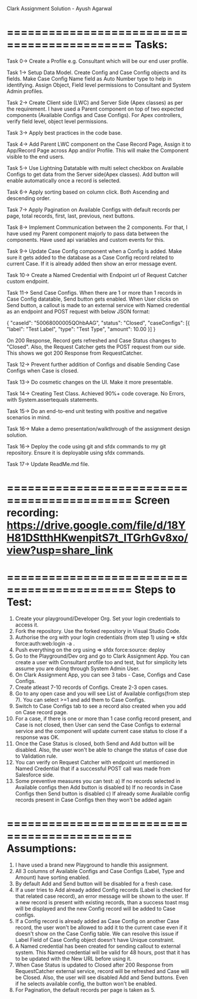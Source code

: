Clark Assignment Solution - Ayush Agarwal

============================================
Tasks:
============================================

Task 0-> Create a Profile e.g. Consultant which will be our end user profile.

Task 1-> Setup Data Model. Create Config and Case Config objects and its fields. Make Case Config Name field as Auto Number type to help in identifying. Assign Object, Field level permissions to Consultant and System Admin profiles. 

Task 2-> Create Client side (LWC) and Server Side (Apex classes) as per the requirement. I have used a Parent component on top of two expected components (Available Configs and Case Configs). For Apex controllers, verify field level, object level permissions.

Task 3-> Apply best practices in the code base.

Task 4-> Add Parent LWC component on the Case Record Page, Assign it to App/Record Page across App and/or Profile. This will make the Component visible to the end users.

Task 5-> Use Lightning Datatable with multi select checkbox on Available Configs to get data from the Server side(Apex classes). Add button will enable automatically once a record is selected.

Task 6-> Apply sorting based on column click. Both Ascending and descending order.

Task 7-> Apply Pagination on Available Configs with default records per page, total records, first, last, previous, next buttons.

Task 8-> Implement Communication between the 2 components. For that, I have used my Parent component majorly to pass data between the components. Have used api variables and custom events for this.

Task 9-> Update Case Config component when a Config is added. Make sure it gets added to the database as a Case Config record related to current Case. If it is already added then show an error message event.

Task 10-> Create a Named Credential with Endpoint url of Request Catcher custom endpoint.

Task 11-> Send Case Configs. When there are 1 or more than 1 records in Case Config datatable, Send button gets enabled. When User clicks on Send button, a callout is made to an external service with Named credential as an endpoint and POST request with below JSON format:

{
"caseId": "50068000005QOhbAAG",
"status": "Closed",
"caseConfigs": [{
"label": "Test Label",
"type": "Test Type",
"amount": 10.00 }]
}

On 200 Response, Record gets refreshed and Case Status changes to "Closed". Also, the Request Catcher gets the POST request from our side. This shows we got 200 Response from RequestCatcher.

Task 12-> Prevent further addition of Configs and disable Sending Case Configs when Case is closed.  

Task 13-> Do cosmetic changes on the UI. Make it more presentable.

Task 14-> Creating Test Class. Achieved 90%+ code coverage. No Errors, with System.assertequals statements. 

Task 15-> Do an end-to-end unit testing with positive and negative scenarios in mind.

Task 16-> Make a demo presentation/walkthrough of the assignment design solution.

Task 16-> Deploy the code using git and sfdx commands to my git repository. Ensure it is deployable using sfdx commands.

Task 17-> Update ReadMe.md file.

============================================
Screen recording: https://drive.google.com/file/d/18YH81DStthHKwenpitS7t_ITGrhGv8xo/view?usp=share_link
============================================

============================================
Steps to Test:
============================================

1. Create your playground/Developer Org. Set your login credentials to access it.
2. Fork the repository. Use the forked repository in Visual Studio Code.
3. Authorise the org with your login credentials (from step 1) using => sfdx force:auth:web:login -a <alias>.
4. Push everything on the org using => sfdx force:source: deploy
5. Go to the Playground/Dev org and go to Clark Assignment App. You can create a user with Consultant profile too and test, but for simplicity lets assume you are doing through System Admin User.
6. On Clark Assignment App, you can see 3 tabs - Case, Configs and Case Configs.
7. Create atleast 7-10 records of Configs. Create 2-3 open cases.
8. Go to any open case and you will see List of Available configs(from step 7). You can select >=1 and add them to Case Configs.
9. Switch to Case Configs tab to see a record also created when you add on Case record page. 
10. For a case, if there is one or more than 1 case config record present, and Case is not closed, then User can send the Case Configs to external service and the component will update current case status to close if a response was OK.
11. Once the Case Status is closed, both Send and Add button will be disabled. Also, the user won't be able to change the status of case due to Validation rule.
12. You can verify on Request Catcher with endpoint url mentioned in Named Credential that if a successful POST call was made from Salesforce side.
13. Some preventive measures you can test:
a) If no records selected in Available configs then Add button is disabled
b) If no records in Case Configs then Send button is disabled
c) If already some Available config records present in Case Configs then they won't be added again


============================================
Assumptions:
============================================
1. I have used a brand new Playground to handle this assignment. 
2. All 3 columns of Available Configs and Case Configs (Label, Type and Amount) have sorting enabled.
3. By default Add and Send button will be disabled for a fresh case.
4. If a user tries to Add already added Config records (Label is checked for that related case record), an error message will be shown to the user. If a new record is present with existing records, than a success toast msg will be displayed and the new Config record will be added to Case configs.
5. If a Config record is already added as Case Config on another Case record, the user won't be allowed to add it to the current case even if it doesn't show on the Case Config table. We can resolve this issue if Label Field of Case Config object doesn't have Unique constraint.
6. A Named credential has been created for sending callout to external system. This Named credential will be valid for 48 hours, post that it has to be updated with the New URL before using it.
7. When Case Status is updated to Closed after 200 Response from RequestCatcher external service, record will be refreshed and Case will be Closed. Also, the user will see disabled Add and Send buttons. Even if he selects available config, the button won't be enabled.
8. For Pagination, the default records per page is taken as 5.